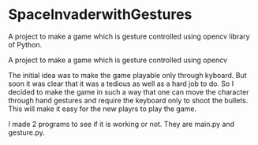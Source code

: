 # SpaceInvaderwithGestures
A project to make a game which is gesture controlled using opencv library of Python.

A project to make a game which is gesture controlled using opencv

The initial idea was to make the game playable only through kyboard. But soon it was clear that it was a tedious as well as a hard job to do. So I decided to make the game in such a way that one can move the character through hand gestures and require the keyboard only to shoot the bullets. This will make it easy for the new playrs to play the game.

I made 2 programs to see if it is working or not. They are main.py and gesture.py.

